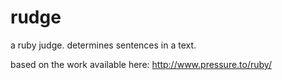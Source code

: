 rudge
=====

a ruby judge. determines sentences in a text.

based on the work available here: http://www.pressure.to/ruby/
